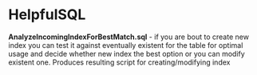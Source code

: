 # HelpfulSQL

**AnalyzeIncomingIndexForBestMatch.sql** - if you are bout to create new index you can test it against eventually existent for the table for optimal usage and decide whether new index the best option or you can modify existent one. Produces resulting script for creating/modifying index
